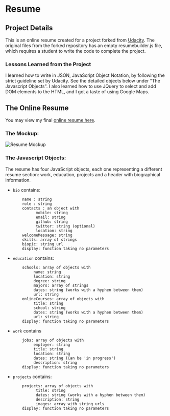 # Resume

## Project Details

This is an online resume created for a project forked from [Udacity](https://github.com/udacity/frontend-nanodegree-resume). The original files from the forked repository has an empty resumebuilder.js file, which requires a student to write the code to complete the project.

### Lessons Learned from the Project

I learned how to write in JSON, JavaScript Object Notation, by following the strict guideline set by Udacity. See the detailed objects below under "The Javascript Objects". I also learned how to use JQuery to select and add DOM elements to the HTML, and I got a taste of using Google Maps.

## The Online Resume

You may view my final [online resume here](https://susanschen.github.io/resume/).

### The Mockup:

![Resume Mockup](http://i.imgur.com/pWU1Xbl.png "resume mockup")

### The Javascript Objects:
The resume has four JavaScript objects, each one representing a different resume section: work, education, projects and a header with biographical information.

  * `bio` contains:

            name : string
            role : string
            contacts : an object with
                  mobile: string
                  email: string
                  github: string
                  twitter: string (optional)
                  location: string
            welcomeMessage: string
            skills: array of strings
            biopic: string url
            display: function taking no parameters

  * `education` contains:

            schools: array of objects with
                 name: string
                 location: string
                 degree: string
                 majors: array of strings
                 dates: string (works with a hyphen between them)
                 url: string
            onlineCourses: array of objects with
                 title: string
                 school: string
                 dates: string (works with a hyphen between them)
                 url: string
            display: function taking no parameters

  * `work` contains

            jobs: array of objects with
                 employer: string
                 title: string
                 location: string
                 dates: string (Can be 'in progress')
                 description: string
            display: function taking no parameters

  * `projects` contains:

            projects: array of objects with
                  title: string
                  dates: string (works with a hyphen between them)
                  description: string
                  images: array with string urls
            display: function taking no parameters

